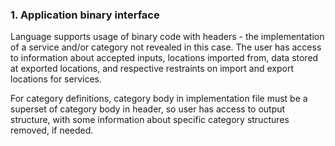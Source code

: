 ### 1. Application binary interface
Language supports usage of binary code with headers - the implementation of a service and/or category not revealed in this case. The user has access to information about accepted inputs, locations imported from, data stored at exported locations, and respective restraints on import and export locations for services.

For category definitions, category body in implementation file must be a superset of category body in header, so user has access to output structure, with some information about specific category structures removed, if needed.